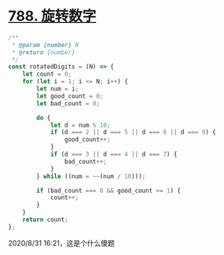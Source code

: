 # [788. 旋转数字](https://leetcode-cn.com/problems/rotated-digits/)

```javascript
/**
 * @param {number} N
 * @return {number}
 */
const rotatedDigits = (N) => {
    let count = 0;
    for (let i = 1; i <= N; i++) {
        let num = i;
        let good_count = 0;
        let bad_count = 0;

        do {
            let d = num % 10;
            if (d === 2 || d === 5 || d === 6 || d === 9) {
                good_count++;
            }
            if (d === 3 || d === 4 || d === 7) {
                bad_count++;
            }
        } while ((num = ~~(num / 10)));

        if (bad_count === 0 && good_count >= 1) {
            count++;
        }
    }
    return count;
};
```

2020/8/31 16:21，这是个什么傻题